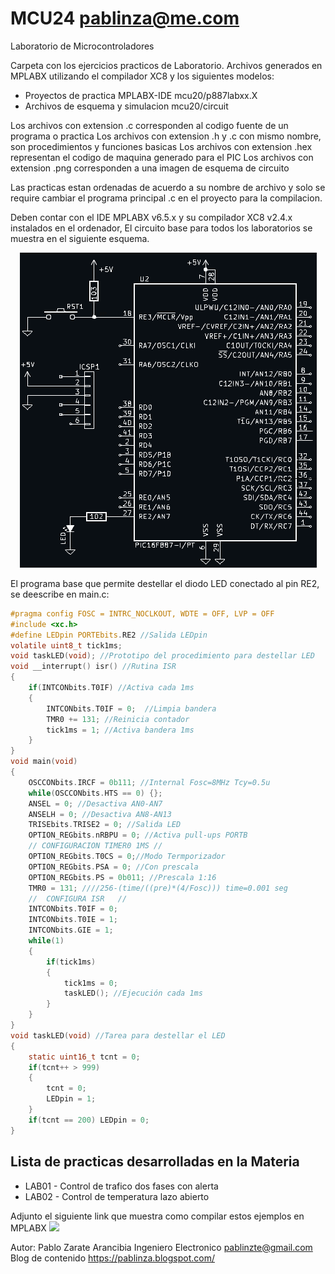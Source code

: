 # MCU24 pablinza@me.com
Laboratorio de Microcontroladores

Carpeta con los ejercicios practicos de Laboratorio. Archivos generados en MPLABX utilizando el compilador XC8 y los siguientes modelos:
- Proyectos de practica MPLABX-IDE  mcu20/p887labxx.X
- Archivos de esquema y simulacion  mcu20/circuit
  
Los archivos con extension .c corresponden al codigo fuente de un programa o practica
Los archivos con extension .h y .c con mismo nombre, son procedimientos y funciones basicas
Los archivos con extension .hex representan el codigo de maquina generado para el PIC
Los archivos con extension .png corresponden a una imagen de esquema de circuito

Las practicas estan ordenadas de acuerdo a su nombre de archivo y solo se require cambiar el programa principal .c en el proyecto para la compilacion.

Deben contar con el IDE MPLABX v6.5.x y su compilador XC8 v2.4.x instalados en el ordenador, El circuito base para todos los laboratorios se muestra en el siguiente esquema.
<p align="center">
  <img src="basep887.png"></img>
</p>
El programa base que permite destellar el diodo LED conectado al pin RE2, se deescribe en main.c:

```c
#pragma config FOSC = INTRC_NOCLKOUT, WDTE = OFF, LVP = OFF
#include <xc.h>
#define LEDpin PORTEbits.RE2 //Salida LEDpin
volatile uint8_t tick1ms; 
void taskLED(void); //Prototipo del procedimiento para destellar LED
void __interrupt() isr() //Rutina ISR
{
    if(INTCONbits.T0IF) //Activa cada 1ms
    {
        INTCONbits.T0IF = 0;  //Limpia bandera
        TMR0 += 131; //Reinicia contador 
        tick1ms = 1; //Activa bandera 1ms
    }
}
void main(void)
{
    OSCCONbits.IRCF = 0b111; //Internal Fosc=8MHz Tcy=0.5u
    while(OSCCONbits.HTS == 0) {}; 
    ANSEL = 0; //Desactiva AN0-AN7
    ANSELH = 0; //Desactiva AN8-AN13
    TRISEbits.TRISE2 = 0; //Salida LED
    OPTION_REGbits.nRBPU = 0; //Activa pull-ups PORTB
    // CONFIGURACION TIMER0 1MS //
    OPTION_REGbits.T0CS = 0;//Modo Termporizador
    OPTION_REGbits.PSA = 0; //Con prescala
    OPTION_REGbits.PS = 0b011; //Prescala 1:16
    TMR0 = 131; ////256-(time/((pre)*(4/Fosc))) time=0.001 seg
    //	CONFIGURA ISR	//
    INTCONbits.T0IF = 0;
    INTCONbits.T0IE = 1;
    INTCONbits.GIE = 1;
    while(1)
    {
        if(tick1ms)
        {
            tick1ms = 0;
            taskLED(); //Ejecución cada 1ms
        }
    }
}  
void taskLED(void) //Tarea para destellar el LED
{
    static uint16_t tcnt = 0;
    if(tcnt++ > 999) 
    {
        tcnt = 0;
        LEDpin = 1;
    }
    if(tcnt == 200) LEDpin = 0;
}
```
## Lista de practicas desarrolladas en la Materia
- LAB01 - Control de trafico dos fases con alerta
- LAB02 - Control de temperatura lazo abierto 

Adjunto el siguiente link que muestra como compilar estos ejemplos en MPLABX
[![](http://img.youtube.com/vi/w-GRu89glrg/0.jpg)](http://www.youtube.com/watch?v=w-GRu89glrg "Compilar en MPLABX")

Autor: Pablo Zarate Arancibia Ingeniero Electronico pablinzte@gmail.com
Blog de contenido https://pablinza.blogspot.com/
